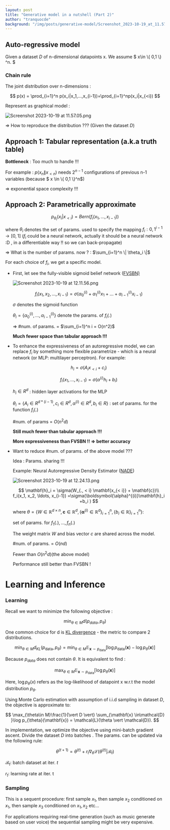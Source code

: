 ```yaml
---
layout: post
title: "Generative model in a nutshell (Part 2)"
author: "tranquocde"
background: "/img/posts/generative-model/Screenshot_2023-10-19_at_11.57.05.png"
---
```



## Auto-regressive model

Given a dataset $D$ of n-dimensional datapoints x. We assume $ x\in \\{ 0,1 \\} ^n. $

### Chain rule

The joint distribution over n-dimensions : 

$$
p(x) = \prod_{i=1}^n p(x_i|x_1,...,x_{i-1})=\prod_{i=1}^np(x_i|x_{<i})
$$

Represent as graphical model : 

![Screenshot 2023-10-19 at 11.57.05.png](/img/posts/generative-model/Screenshot_2023-10-19_at_11.57.05.png)

⇒ How to reproduce the distribution ??? (Given the dataset $D$)

## Approach 1: Tabular representation (a.k.a truth table)

**Bottleneck** : Too much to handle !!!

For example : $p(x_n\|x_{<n})$ needs $2^{n-1}$ configurations of previous n-1 variables (because $ x \in \\{ 0,1 \\}^n$)

⇒ exponential space complexity !!!

## Approach 2: Parametrically approximate

$$
p_{\theta_i}(x_i|x_{<i})=Bern(f_i(x_1,...,x_{i-1}))
$$

where $\theta_i$ denotes the set of params. used to specify the mapping $f_i:{0,1}^{i-1}\rightarrow[0,1]$ ($f_i$ could be a neural network, actually it should be a neural network :D , in a differentiable way !! so we can back-propagate)

⇒ What is the number of params. now ? : $\sum_{i=1}^n \| \theta_i \|$

For each choice of $f_i$, we get a specific model. 

- First, let see the fully-visible sigmoid belief network ([FVSBN)](https://proceedings.neurips.cc/paper_files/paper/1995/file/55b1927fdafef39c48e5b73b5d61ea60-Paper.pdf)
    
    ![Screenshot 2023-10-19 at 12.11.56.png](/img/posts/generative-model/Screenshot_2023-10-19_at_12.11.56.png)
    
    $$
    f_i(x_1, x_2, \ldots, x_{i-1}) =\sigma(\alpha^{(i)}_0 + \alpha^{(i)}_1 x_1 + \ldots + \alpha^{(i)}_{i-1} x_{i-1})
    $$
    
    $\sigma$ denotes the sigmoid function
    
    $\theta_i = \{ \alpha_0^{(i)},...,\alpha_{i-1}^{(i)}\}$ denote the params. of $f_i(.)$
    
    ⇒ #num. of params. = $\sum_{i=1}^n i = O(n^2)$
    
    **Much fewer space than tabular approach !!!**
    
- To enhance the expressiveness of an autoregressive model, we can replace $f_i$ by something more flexible parametrize - which is a neural network (or MLP: multilayer perceptron). For example:
    
    $$
    h_i = \sigma(A_ix_{<i}+c_i)
    $$
    
    $$
    f_i(x_1,...,x_{i-1}) = \sigma(\alpha^{(i)}h_i+b_i)
    $$
    
    $h_i\in R^d$ : hidden layer activations for the MLP
    
    $\theta_i=\{A_i\in R^{d*(i-1)},c_i\in R^d,\alpha^{(i)}\in R^d,b_i \in R\}$ : set of params. for the function $f_i(.)$
    
    #num. of params = $O(n^2d)$
    
    **Still much fewer than tabular approach !!!**
    
    **More expressiveness than FVSBN !! ⇒ better accuracy**
    
- Want to reduce #num. of params. of the above model ???
    
    Idea : Params. sharing !!!
    
    Example: Neural Autoregressive Density Estimator ([NADE](http://proceedings.mlr.press/v15/larochelle11a/larochelle11a.pdf))
    
    ![Screenshot 2023-10-19 at 12.24.13.png](/img/posts/generative-model/Screenshot_2023-10-19_at_12.24.13.png)
    
    $$
    \mathbf{h}_i = \sigma(W_{., < i} \mathbf{x_{< i}} + \mathbf{c})\\
    f_i(x_1, x_2, \ldots, x_{i-1}) =\sigma(\boldsymbol{\alpha}^{(i)}\mathbf{h}_i +b_i )
    $$
    
    where $\theta=\{W\in \mathbb{R}^{d\times n}, \mathbf{c} \in \mathbb{R}^d, \{\boldsymbol{\alpha}^{(i)}\in \mathbb{R}^d\}^n_{i=1}, \{b_i \in \mathbb{R}\}^n_{i=1}\}$:
    
    set of params. for $f_1(.),...,f_n(.)$
    
    The weight matrix $W$ and bias vector $c$ are shared across the model.
    
    #num. of params. = $O(nd)$
    
    Fewer than $O(n^2d)$(the above model)
    
    Performance still better than FVSBN !
    

# Learning and Inference

### Learning

Recall we want to minimize the following objective : 

$$
\min_{\theta \in M}d(p_{data},p_{\theta})
$$

One common choice for d is [KL divergence](https://towardsdatascience.com/understanding-kl-divergence-f3ddc8dff254#:~:text=KL%20divergence%20is%20a%20non,distributions%20are%20from%20each%20other.) - the metric to compare 2 distributions.

$$
\min_{\theta\in M}d_{KL}
(p_{\mathrm{data}}, p_{\theta}) = \min_{\theta \in M }\mathbb{E}_{\mathbf{x} \sim p_{\mathrm{data}} }\left[\log p_{\mathrm{data}}(\mathbf{x}) - \log p_{\theta}(\mathbf{x})\right]
$$

Because $p_{data}$ does not contain $\theta$. It is equivalent to find : 

$$
\max_{\theta \in M} \mathbb{E}_{\mathbf{x} \sim p_{\mathrm{data}} }\left[ \log p_{\theta}(\mathbf{x})\right]
$$

Here, $\log p_{\theta}(x)$  refers as the log-likelihood of datapoint x w.r.t the model distribution $p_{\theta}$.

Using Monte Carlo estimation with assumption of i.i.d sampling in dataset $D$, the objective is approximate to: 

$$
\max_{\theta\in M}\frac{1}{\vert D \vert} \sum_{\mathbf{x} \in\mathcal{D} }\log p_{\theta}(\mathbf{x}) = \mathcal{L}(\theta \vert \mathcal{D}).
$$

In implementation, we optimize the objective using mini-batch gradient ascent. Divide the dataset $D$ into batches . The params. can be updated via the following rule: 

$$
\theta^{(t+1)} = \theta^{(t)} + r_t \nabla_\theta\mathcal{L}(\theta^{(t)} \vert \mathcal{B}_t)
$$

 $\mathcal{B}_t$: batch dataset at iter. $t$

$r_t$: learning rate at iter. t

### Sampling

This is a sequent procedure: first sample $x_1$, then sample $x_2$ conditioned on $x_1$, then sample $x_3$ conditioned on $x_1,x_2$ etc…

For applications requiring real-time generation (such as music generate based on user voice) the sequential sampling might be very expensive.